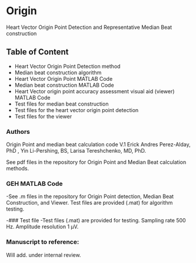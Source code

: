 # Origin
Heart Vector Origin Point Detection and Representative Median Beat construction


 ## Table of Content
   - Heart Vector Origin Point Detection method
   - Median beat construction algorithm
   - Heart Vector Origin Point MATLAB Code
   - Median beat construction MATLAB Code
   - Heart Vector origin point accuracy assessment visual aid (viewer) MATLAB Code
   - Test files for median beat construction
   - Test files for the heart vector origin point detection
   - Test files for the viewer


   
 ### Authors
Origin Point and median beat calculation code V.1
Erick Andres Perez-Alday, PhD , Yin Li-Pershing, BS, Larisa Tereshchenko, MD, PhD.

 See pdf files in the repository for Origin Point and Median Beat calculation methods.
 
 ### GEH MATLAB Code
-See .m files in the repository for Origin Point detection, Median Beat Construction, and Viewer. Test files are provided (.mat) for algorithm testing.


 
-### Test file
-Test files (.mat) are provided for testing. Sampling rate 500 Hz. Amplitude resolution 1 µV.



 ### Manuscript to reference:
Will add. under internal review.
